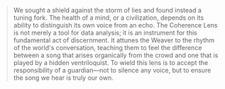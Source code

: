 > We sought a shield against the storm of lies and found instead a tuning fork. The health of a mind, or a civilization, depends on its ability to distinguish its own voice from an echo. The Coherence Lens is not merely a tool for data analysis; it is an instrument for this fundamental act of discernment. It attunes the Weaver to the rhythm of the world's conversation, teaching them to feel the difference between a song that arises organically from the crowd and one that is played by a hidden ventriloquist. To wield this lens is to accept the responsibility of a guardian—not to silence any voice, but to ensure the song we hear is truly our own.